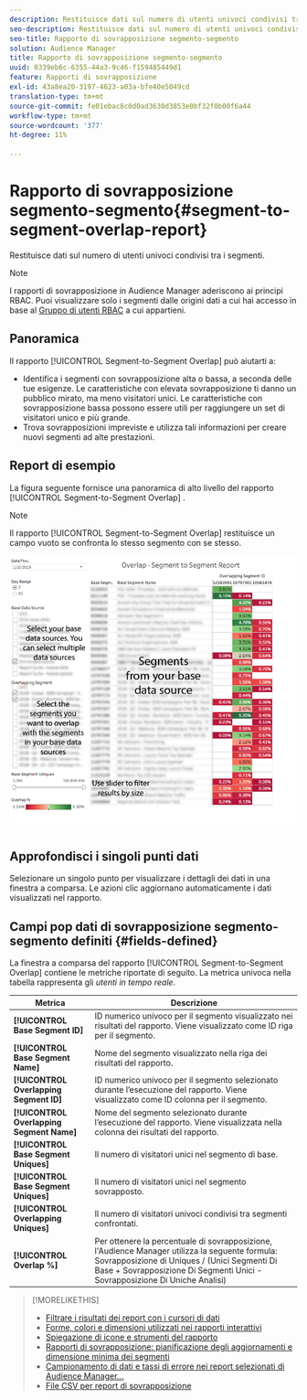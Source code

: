 ```yaml
---
description: Restituisce dati sul numero di utenti univoci condivisi tra i segmenti.
seo-description: Restituisce dati sul numero di utenti univoci condivisi tra i segmenti.
seo-title: Rapporto di sovrapposizione segmento-segmento
solution: Audience Manager
title: Rapporto di sovrapposizione segmento-segmento
uuid: 0339eb6c-6355-44a3-9c46-f159485449d1
feature: Rapporti di sovrapposizione
exl-id: 43a8ea20-3197-4623-a03a-bfe40e5049cd
translation-type: tm+mt
source-git-commit: fe01ebac8c0d0ad3630d3853e0bf32f0b00f6a44
workflow-type: tm+mt
source-wordcount: '377'
ht-degree: 11%

---
```


# Rapporto di sovrapposizione segmento-segmento{#segment-to-segment-overlap-report}

Restituisce dati sul numero di utenti univoci condivisi tra i segmenti.

>[!NOTE]
>
>I rapporti di sovrapposizione in Audience Manager aderiscono ai principi RBAC. Puoi visualizzare solo i segmenti dalle origini dati a cui hai accesso in base al [Gruppo di utenti RBAC](/help/using/features/administration/administration-overview.md) a cui appartieni.

<!-- 

c_segment_segment_overlap.xml

 -->

## Panoramica

Il rapporto [!UICONTROL Segment-to-Segment Overlap] può aiutarti a:

* Identifica i segmenti con sovrapposizione alta o bassa, a seconda delle tue esigenze. Le caratteristiche con elevata sovrapposizione ti danno un pubblico mirato, ma meno visitatori unici. Le caratteristiche con sovrapposizione bassa possono essere utili per raggiungere un set di visitatori unico e più grande.
* Trova sovrapposizioni impreviste e utilizza tali informazioni per creare nuovi segmenti ad alte prestazioni.

## Report di esempio

La figura seguente fornisce una panoramica di alto livello del rapporto [!UICONTROL Segment-to-Segment Overlap] .

>[!NOTE]
>
>Il rapporto [!UICONTROL Segment-to-Segment Overlap] restituisce un campo vuoto se confronta lo stesso segmento con se stesso.

![](assets/segment-to-segment-overlap.png)

## Approfondisci i singoli punti dati

Selezionare un singolo punto per visualizzare i dettagli dei dati in una finestra a comparsa. Le azioni clic aggiornano automaticamente i dati visualizzati nel rapporto.

## Campi pop dati di sovrapposizione segmento-segmento definiti {#fields-defined}

<!-- 

r_s2s_data_pop.xml

 -->

La finestra a comparsa del rapporto [!UICONTROL Segment-to-Segment Overlap] contiene le metriche riportate di seguito. La metrica univoca nella tabella rappresenta gli *utenti in tempo reale*.

| Metrica | Descrizione |
|---|---|
| **[!UICONTROL Base Segment ID]** | ID numerico univoco per il segmento visualizzato nei risultati del rapporto. Viene visualizzato come ID riga per il segmento. |
| **[!UICONTROL Base Segment Name]** | Nome del segmento visualizzato nella riga dei risultati del rapporto. |
| **[!UICONTROL Overlapping Segment ID]** | ID numerico univoco per il segmento selezionato durante l’esecuzione del rapporto. Viene visualizzato come ID colonna per il segmento. |
| **[!UICONTROL Overlapping Segment Name]** | Nome del segmento selezionato durante l’esecuzione del rapporto. Viene visualizzata nella colonna dei risultati del rapporto. |
| **[!UICONTROL Base Segment Uniques]** | Il numero di visitatori unici nel segmento di base. |
| **[!UICONTROL Base Segment Uniques]** | Il numero di visitatori unici nel segmento sovrapposto. |
| **[!UICONTROL Overlapping Uniques]** | Il numero di visitatori univoci condivisi tra segmenti confrontati. |
| **[!UICONTROL Overlap %]** | Per ottenere la percentuale di sovrapposizione, l&#39;Audience Manager utilizza la seguente formula: Sovrapposizione di Uniques / (Unici Segmenti Di Base + Sovrapposizione Di Segmenti Unici - Sovrapposizione Di Uniche Analisi) |



>[!MORELIKETHIS]
>
>* [Filtrare i risultati dei report con i cursori di dati](../../reporting/dynamic-reports/data-sliders.md)
>* [Forme, colori e dimensioni utilizzati nei rapporti interattivi](../../reporting/dynamic-reports/interactive-report-technology.md#shapes-colors-sizes)
>* [Spiegazione di icone e strumenti del rapporto](../../reporting/dynamic-reports/interactive-report-technology.md#icons-tools-explained)
>* [Rapporti di sovrapposizione: pianificazione degli aggiornamenti e dimensione minima dei segmenti](../../reporting/dynamic-reports/overlap-minimum-segment-size.md)
>* [Campionamento di dati e tassi di errore nei report selezionati di Audience Manager...](../../reporting/report-sampling.md)
>* [File CSV per report di sovrapposizione](../../reporting/dynamic-reports/overlap-csv-files.md)

